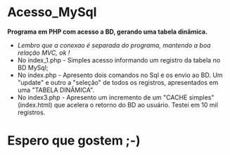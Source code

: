 # Acesso_MySql
 __Programa em PHP com acesso a BD, gerando uma tabela dinâmica.__
 * _Lembro que a conexao é separada do programa, mantendo a boa relação MVC, ok !_
 * No index_1.php - Simples acesso informando um registro da tabela no BD MySql;
 * No index.php - Apresento dois comandos no Sql e os envio ao BD. Um "update" e outro a "seleção" de todos os registros, apresentados em uma "TABELA DINÂMICA".
 * No index3.php - Apresento um incremento de um "CACHE simples" (index.html) que acelera o retorno do BD ao usuário. Testei em 10 mil registros.
 # Espero que gostem ;-)
